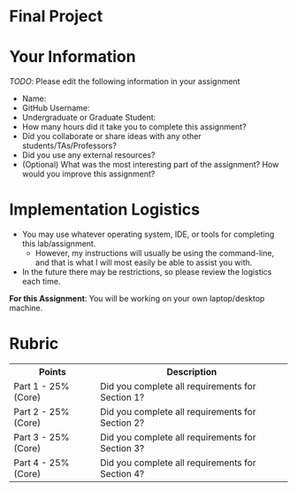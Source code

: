# Final Project
# Your Information

*TODO*: Please edit the following information in your assignment

* Name:
* GitHub Username:
* Undergraduate or Graduate Student:
* How many hours did it take you to complete this assignment?
* Did you collaborate or share ideas with any other students/TAs/Professors?
* Did you use any external resources?
* (Optional) What was the most interesting part of the assignment? How would you improve this assignment?

# Implementation Logistics

- You may use whatever operating system, IDE, or tools for completing this lab/assignment.
	- However, my instructions will usually be using the command-line, and that is what I will most easily be able to assist you with.
- In the future there may be restrictions, so please review the logistics each time.

**For this Assignment**: You will be working on your own laptop/desktop machine.

# Rubric

<table>
  <tbody>
    <tr>
      <th>Points</th>
      <th align="center">Description</th>
    </tr>
    <tr>
      <td>Part 1 - 25% (Core)</td>
      <td align="left">Did you complete all requirements for Section 1?</td>
    </tr>
    <tr>
      <td>Part 2 - 25% (Core)</td>
      <td align="left">Did you complete all requirements for Section 2?</td>
    </tr>
    <tr>
      <td>Part 3 - 25% (Core)</td>
      <td align="left">Did you complete all requirements for Section 3?</td>
    </tr>
    <tr>
      <td>Part 4 - 25% (Core)</td>
      <td align="left">Did you complete all requirements for Section 4?</td>
    </tr>
  </tbody>
</table>
